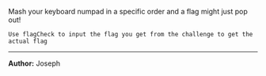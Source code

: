 Mash your keyboard numpad in a specific order and a flag might just pop out!

``Use flagCheck to input the flag you get from the challenge to get the actual flag``

---
**Author:** Joseph